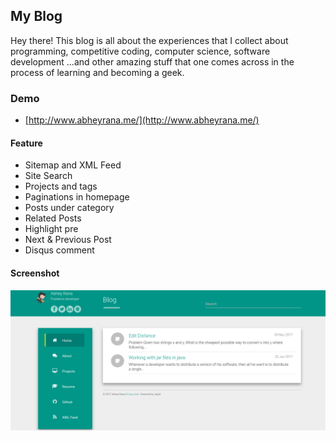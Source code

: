 ## My Blog

Hey there! This blog is all about the experiences that I collect about programming, competitive coding, computer science, software development ...and other amazing stuff that one comes across in the process of learning and becoming a geek.

### Demo
* [http://www.abheyrana.me/](http://www.abheyrana.me/)

#### Feature

* Sitemap and XML Feed
* Site Search 
* Projects and tags
* Paginations in homepage
* Posts under category
* Related Posts
* Highlight pre
* Next & Previous Post
* Disqus comment

#### Screenshot

![Screenshot Home Page](https://raw.githubusercontent.com/Abhey/Article-Stuff/master/BlogSampleImage.png "Screenshot Home Page")
